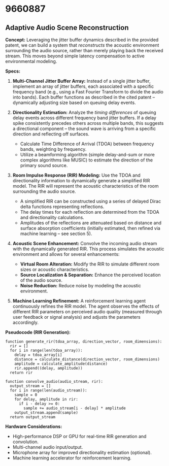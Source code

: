 # 9660887

## Adaptive Audio Scene Reconstruction

**Concept:** Leveraging the jitter buffer dynamics described in the provided patent, we can build a system that *reconstructs* the acoustic environment surrounding the audio source, rather than merely playing back the received stream. This moves beyond simple latency compensation to active environmental modeling.

**Specs:**

1.  **Multi-Channel Jitter Buffer Array:** Instead of a single jitter buffer, implement an array of jitter buffers, each associated with a specific frequency band (e.g., using a Fast Fourier Transform to divide the audio into bands). Each buffer functions as described in the cited patent – dynamically adjusting size based on queuing delay events.

2.  **Directionality Estimation:**  Analyze the *timing differences* of queuing delay events across different frequency band jitter buffers. If a delay spike consistently precedes others across multiple bands, this suggests a directional component – the sound wave is arriving from a specific direction and reflecting off surfaces.

    *   Calculate Time Difference of Arrival (TDOA) between frequency bands, weighting by frequency.
    *   Utilize a beamforming algorithm (simple delay-and-sum or more complex algorithms like MUSIC) to estimate the direction of the primary sound source.

3.  **Room Impulse Response (RIR) Modeling:** Use the TDOA and directionality information to dynamically generate a simplified RIR model.  The RIR will represent the acoustic characteristics of the room surrounding the audio source.

    *   A simplified RIR can be constructed using a series of delayed Dirac delta functions representing reflections.
    *   The delay times for each reflection are determined from the TDOA and directionality calculations.
    *   Amplitudes of the reflections are attenuated based on distance and surface absorption coefficients (initially estimated, then refined via machine learning – see section 5).

4.  **Acoustic Scene Enhancement:**  Convolve the incoming audio stream with the dynamically generated RIR. This process simulates the acoustic environment and allows for several enhancements:

    *   **Virtual Room Alteration:**  Modify the RIR to simulate different room sizes or acoustic characteristics.
    *   **Source Localization & Separation:**  Enhance the perceived location of the audio source.
    *   **Noise Reduction:** Reduce noise by modeling the acoustic environment.

5. **Machine Learning Refinement:** A reinforcement learning agent continuously refines the RIR model. The agent observes the effects of different RIR parameters on perceived audio quality (measured through user feedback or signal analysis) and adjusts the parameters accordingly.

**Pseudocode (RIR Generation):**

```
function generate_rir(tdoa_array, direction_vector, room_dimensions):
  rir = []
  for i in range(len(tdoa_array)):
    delay = tdoa_array[i]
    distance = calculate_distance(direction_vector, room_dimensions)
    amplitude = calculate_amplitude(distance)
    rir.append((delay, amplitude))
  return rir

function convolve_audio(audio_stream, rir):
  output_stream = []
  for i in range(len(audio_stream)):
    sample = 0
    for delay, amplitude in rir:
      if i - delay >= 0:
        sample += audio_stream[i - delay] * amplitude
    output_stream.append(sample)
  return output_stream
```

**Hardware Considerations:**

*   High-performance DSP or GPU for real-time RIR generation and convolution.
*   Multi-channel audio input/output.
*   Microphone array for improved directionality estimation (optional).
*   Machine learning accelerator for reinforcement learning.